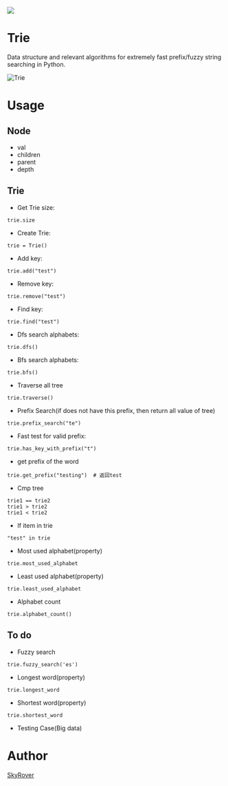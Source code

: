 ![](https://img.shields.io/badge/Python-3.5-green.svg)

Trie
====

Data structure and relevant algorithms for extremely fast prefix/fuzzy string searching in Python.

![Trie](http://7xq6lu.com1.z0.glb.clouddn.com/trie.png)

Usage
=====

Node
----

- val
- children
- parent
- depth

Trie
----

- Get Trie size:

```
trie.size
```

- Create Trie:

```
trie = Trie()
```

- Add key:

```
trie.add("test")
```

- Remove key:

```
trie.remove("test")
```

- Find key:

```
trie.find("test")
```

- Dfs search alphabets:

```
trie.dfs()
```

- Bfs search alphabets:

```
trie.bfs()
```

- Traverse all tree

```
trie.traverse()
```

- Prefix Search(if does not have this prefix, then return all value of tree)

```
trie.prefix_search("te")
```

- Fast test for valid prefix:

```
trie.has_key_with_prefix("t")
```

- get prefix of the word

```
trie.get_prefix("testing")  # 返回test
```

- Cmp tree

```
trie1 == trie2
trie1 > trie2
trie1 < trie2
```

- If item in trie

```
"test" in trie
```

- Most used alphabet(property)

```
trie.most_used_alphabet
```

- Least used alphabet(property)

```
trie.least_used_alphabet
```

- Alphabet count

```
trie.alphabet_count()
```

To do
-----

- Fuzzy search

```
trie.fuzzy_search('es')
```

- Longest word(property)

```
trie.longest_word
```

- Shortest word(property)

```
trie.shortest_word
```

- Testing Case(Big data)

Author
======

[SkyRover](http://skyrover.me)


